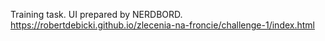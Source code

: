 Training task. UI prepared by NERDBORD.
https://robertdebicki.github.io/zlecenia-na-froncie/challenge-1/index.html
